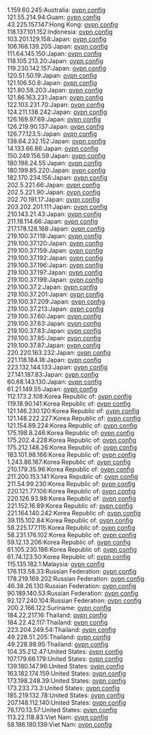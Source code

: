 1.159.60.245:Australia: [ovpn config](vpn/1_159_60_245.ovpn)  
121.55.214.94:Guam: [ovpn config](vpn/121_55_214_94.ovpn)  
43.225.157.147:Hong Kong: [ovpn config](vpn/43_225_157_147.ovpn)  
118.137.101.152:Indonesia: [ovpn config](vpn/118_137_101_152.ovpn)  
103.201.129.158:Japan: [ovpn config](vpn/103_201_129_158.ovpn)  
106.168.139.205:Japan: [ovpn config](vpn/106_168_139_205.ovpn)  
111.64.145.150:Japan: [ovpn config](vpn/111_64_145_150.ovpn)  
118.105.213.20:Japan: [ovpn config](vpn/118_105_213_20.ovpn)  
119.230.142.157:Japan: [ovpn config](vpn/119_230_142_157.ovpn)  
120.51.50.19:Japan: [ovpn config](vpn/120_51_50_19.ovpn)  
121.106.50.8:Japan: [ovpn config](vpn/121_106_50_8.ovpn)  
121.80.58.203:Japan: [ovpn config](vpn/121_80_58_203.ovpn)  
121.86.163.231:Japan: [ovpn config](vpn/121_86_163_231.ovpn)  
122.103.231.70:Japan: [ovpn config](vpn/122_103_231_70.ovpn)  
124.211.138.242:Japan: [ovpn config](vpn/124_211_138_242.ovpn)  
126.169.97.69:Japan: [ovpn config](vpn/126_169_97_69.ovpn)  
126.219.90.137:Japan: [ovpn config](vpn/126_219_90_137.ovpn)  
126.77.123.5:Japan: [ovpn config](vpn/126_77_123_5.ovpn)  
138.64.232.152:Japan: [ovpn config](vpn/138_64_232_152.ovpn)  
14.133.66.86:Japan: [ovpn config](vpn/14_133_66_86.ovpn)  
150.249.156.59:Japan: [ovpn config](vpn/150_249_156_59.ovpn)  
180.198.24.55:Japan: [ovpn config](vpn/180_198_24_55.ovpn)  
180.199.85.220:Japan: [ovpn config](vpn/180_199_85_220.ovpn)  
182.170.234.156:Japan: [ovpn config](vpn/182_170_234_156.ovpn)  
202.5.221.66:Japan: [ovpn config](vpn/202_5_221_66.ovpn)  
202.5.221.90:Japan: [ovpn config](vpn/202_5_221_90.ovpn)  
202.70.191.17:Japan: [ovpn config](vpn/202_70_191_17.ovpn)  
203.202.201.111:Japan: [ovpn config](vpn/203_202_201_111.ovpn)  
210.143.21.43:Japan: [ovpn config](vpn/210_143_21_43.ovpn)  
211.18.114.66:Japan: [ovpn config](vpn/211_18_114_66.ovpn)  
217.178.128.168:Japan: [ovpn config](vpn/217_178_128_168.ovpn)  
219.100.37.119:Japan: [ovpn config](vpn/219_100_37_119.ovpn)  
219.100.37.120:Japan: [ovpn config](vpn/219_100_37_120.ovpn)  
219.100.37.159:Japan: [ovpn config](vpn/219_100_37_159.ovpn)  
219.100.37.192:Japan: [ovpn config](vpn/219_100_37_192.ovpn)  
219.100.37.196:Japan: [ovpn config](vpn/219_100_37_196.ovpn)  
219.100.37.197:Japan: [ovpn config](vpn/219_100_37_197.ovpn)  
219.100.37.199:Japan: [ovpn config](vpn/219_100_37_199.ovpn)  
219.100.37.2:Japan: [ovpn config](vpn/219_100_37_2.ovpn)  
219.100.37.201:Japan: [ovpn config](vpn/219_100_37_201.ovpn)  
219.100.37.209:Japan: [ovpn config](vpn/219_100_37_209.ovpn)  
219.100.37.213:Japan: [ovpn config](vpn/219_100_37_213.ovpn)  
219.100.37.60:Japan: [ovpn config](vpn/219_100_37_60.ovpn)  
219.100.37.63:Japan: [ovpn config](vpn/219_100_37_63.ovpn)  
219.100.37.83:Japan: [ovpn config](vpn/219_100_37_83.ovpn)  
219.100.37.85:Japan: [ovpn config](vpn/219_100_37_85.ovpn)  
219.100.37.87:Japan: [ovpn config](vpn/219_100_37_87.ovpn)  
220.220.163.232:Japan: [ovpn config](vpn/220_220_163_232.ovpn)  
221.118.184.18:Japan: [ovpn config](vpn/221_118_184_18.ovpn)  
223.132.144.133:Japan: [ovpn config](vpn/223_132_144_133.ovpn)  
27.141.187.83:Japan: [ovpn config](vpn/27_141_187_83.ovpn)  
60.68.143.130:Japan: [ovpn config](vpn/60_68_143_130.ovpn)  
61.21.149.55:Japan: [ovpn config](vpn/61_21_149_55.ovpn)  
112.173.2.108:Korea Republic of: [ovpn config](vpn/112_173_2_108.ovpn)  
119.18.90.141:Korea Republic of: [ovpn config](vpn/119_18_90_141.ovpn)  
121.146.230.120:Korea Republic of: [ovpn config](vpn/121_146_230_120.ovpn)  
121.148.222.227:Korea Republic of: [ovpn config](vpn/121_148_222_227.ovpn)  
121.154.89.224:Korea Republic of: [ovpn config](vpn/121_154_89_224.ovpn)  
175.198.8.246:Korea Republic of: [ovpn config](vpn/175_198_8_246.ovpn)  
175.202.4.228:Korea Republic of: [ovpn config](vpn/175_202_4_228.ovpn)  
175.212.148.26:Korea Republic of: [ovpn config](vpn/175_212_148_26.ovpn)  
183.101.98.166:Korea Republic of: [ovpn config](vpn/183_101_98_166.ovpn)  
1.243.86.167:Korea Republic of: [ovpn config](vpn/1_243_86_167.ovpn)  
210.179.35.96:Korea Republic of: [ovpn config](vpn/210_179_35_96.ovpn)  
211.200.153.141:Korea Republic of: [ovpn config](vpn/211_200_153_141.ovpn)  
211.54.99.230:Korea Republic of: [ovpn config](vpn/211_54_99_230.ovpn)  
220.121.77.106:Korea Republic of: [ovpn config](vpn/220_121_77_106.ovpn)  
220.126.93.98:Korea Republic of: [ovpn config](vpn/220_126_93_98.ovpn)  
221.152.16.89:Korea Republic of: [ovpn config](vpn/221_152_16_89.ovpn)  
221.164.140.242:Korea Republic of: [ovpn config](vpn/221_164_140_242.ovpn)  
39.115.102.84:Korea Republic of: [ovpn config](vpn/39_115_102_84.ovpn)  
58.225.177.115:Korea Republic of: [ovpn config](vpn/58_225_177_115.ovpn)  
58.231.176.102:Korea Republic of: [ovpn config](vpn/58_231_176_102.ovpn)  
59.12.13.206:Korea Republic of: [ovpn config](vpn/59_12_13_206.ovpn)  
61.105.230.186:Korea Republic of: [ovpn config](vpn/61_105_230_186.ovpn)  
61.74.123.50:Korea Republic of: [ovpn config](vpn/61_74_123_50.ovpn)  
115.135.182.1:Malaysia: [ovpn config](vpn/115_135_182_1.ovpn)  
176.113.58.33:Russian Federation: [ovpn config](vpn/176_113_58_33.ovpn)  
178.219.169.202:Russian Federation: [ovpn config](vpn/178_219_169_202.ovpn)  
46.38.26.130:Russian Federation: [ovpn config](vpn/46_38_26_130.ovpn)  
90.189.140.53:Russian Federation: [ovpn config](vpn/90_189_140_53.ovpn)  
92.127.240.104:Russian Federation: [ovpn config](vpn/92_127_240_104.ovpn)  
200.2.166.122:Suriname: [ovpn config](vpn/200_2_166_122.ovpn)  
184.22.217.16:Thailand: [ovpn config](vpn/184_22_217_16.ovpn)  
184.22.42.117:Thailand: [ovpn config](vpn/184_22_42_117.ovpn)  
223.204.249.54:Thailand: [ovpn config](vpn/223_204_249_54.ovpn)  
49.228.51.205:Thailand: [ovpn config](vpn/49_228_51_205.ovpn)  
49.228.98.95:Thailand: [ovpn config](vpn/49_228_98_95.ovpn)  
104.35.212.47:United States: [ovpn config](vpn/104_35_212_47.ovpn)  
107.179.66.179:United States: [ovpn config](vpn/107_179_66_179.ovpn)  
139.180.147.96:United States: [ovpn config](vpn/139_180_147_96.ovpn)  
163.182.174.159:United States: [ovpn config](vpn/163_182_174_159.ovpn)  
173.198.248.39:United States: [ovpn config](vpn/173_198_248_39.ovpn)  
173.233.73.3:United States: [ovpn config](vpn/173_233_73_3.ovpn)  
185.219.132.78:United States: [ovpn config](vpn/185_219_132_78.ovpn)  
207.148.112.140:United States: [ovpn config](vpn/207_148_112_140.ovpn)  
76.170.13.57:United States: [ovpn config](vpn/76_170_13_57.ovpn)  
113.22.118.83:Viet Nam: [ovpn config](vpn/113_22_118_83.ovpn)  
58.186.180.139:Viet Nam: [ovpn config](vpn/58_186_180_139.ovpn)  
